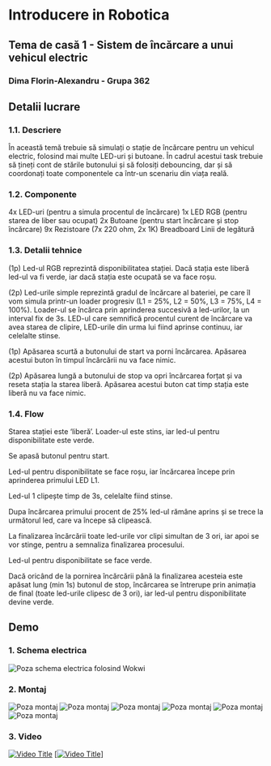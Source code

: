 # Introducere in Robotica
## Tema de casă 1 - ⁠Sistem de încărcare a unui vehicul electric
### Dima Florin-Alexandru - Grupa 362

## Detalii lucrare

### 1.1. Descriere
În această temă trebuie să simulați o stație de încărcare pentru un vehicul electric, folosind mai multe LED-uri și butoane. În cadrul acestui task trebuie să țineți cont de stările butonului și să folosiți debouncing, dar și să coordonați toate componentele ca într-un scenariu din viața reală.

### 1.2. Componente
4x LED-uri (pentru a simula procentul de încărcare)
1x LED RGB (pentru starea de liber sau ocupat)
2x Butoane (pentru start încărcare și stop încărcare)
9x Rezistoare (7x 220 ohm, 2x 1K)
Breadboard
Linii de legătură

### 1.3. Detalii tehnice
(1p) Led-ul RGB reprezintă disponibilitatea stației. Dacă stația este liberă led-ul va fi verde, iar dacă stația este ocupată se va face roșu.

(2p) Led-urile simple reprezintă gradul de încărcare al bateriei, pe care îl vom simula printr-un loader progresiv (L1 = 25%, L2 = 50%, L3 = 75%, L4 = 100%). Loader-ul se încărca prin aprinderea succesivă a led-urilor, la un interval fix de 3s. LED-ul care semnifică procentul curent de încărcare va avea starea de clipire, LED-urile din urma lui fiind aprinse continuu, iar celelalte stinse.

(1p) Apăsarea scurtă a butonului de start va porni încărcarea. Apăsarea acestui buton în timpul încărcării nu va face nimic.

(2p) Apăsarea lungă a butonului de stop va opri încărcarea forțat și va reseta stația la starea liberă. Apăsarea acestui buton cat timp stația este liberă nu va face nimic.

### 1.4. Flow
Starea stației este ‘liberă’. Loader-ul este stins, iar led-ul pentru disponibilitate este verde.

Se apasă butonul pentru start.

Led-ul pentru disponibilitate se face roșu, iar încărcarea începe prin aprinderea primului LED L1.

Led-ul 1 clipește timp de 3s, celelalte fiind stinse.

Dupa încărcarea primului procent de 25% led-ul rămâne aprins și se trece la următorul led, care va începe să clipească.

La finalizarea încărcării toate led-urile vor clipi simultan de 3 ori, iar apoi se vor stinge, pentru a semnaliza finalizarea procesului.

Led-ul pentru disponibilitate se face verde.

Dacă oricând de la pornirea încărcării până la finalizarea acesteia este apăsat lung (min 1s) butonul de stop, încărcarea se întrerupe prin animația de final (toate led-urile clipesc de 3 ori), iar led-ul pentru disponibilitate devine verde.

## Demo
### 1. Schema electrica
![Poza schema electrica folosind Wokwi]([http://url/to/img.png](https://i.ibb.co/xjj6Hhq/Screenshot-2024-10-20-211252.png))

### 2. Montaj
![Poza montaj](https://i.ibb.co/hmRnvMT/20241020-210341.jpg)
![Poza montaj](https://i.ibb.co/QCtY7z1/20241020-210352.jpg)
![Poza montaj](https://i.ibb.co/wwzYjjV/20241020-210408.jpg)
![Poza montaj](https://i.ibb.co/5kKGvc0/20241020-210416.jpg)
![Poza montaj](https://i.ibb.co/7tYyKf0/20241020-210434.jpg)
![Poza montaj](https://i.ibb.co/B20KVNG/20241020-210452.jpg)

### 3. Video
[![Video Title](https://img.youtube.com/vi/Dmn_BRmJswo/0.jpg)](https://www.youtube.com/shorts/Dmn_BRmJswo)
[[![Video Title](https://img.youtube.com/vi/zpcJAXh8cn0/0.jpg)](https://www.youtube.com/watch?v=zpcJAXh8cn0)]
